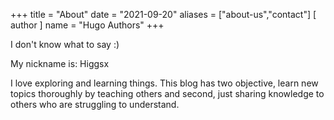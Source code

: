 +++
title = "About"
date = "2021-09-20"
aliases = ["about-us","contact"]
[ author ]
  name = "Hugo Authors"
+++

I don't know what to say :)

My nickname is: Higgsx


I love exploring and learning things. This blog has two objective, learn new topics thoroughly by teaching others and second, just sharing knowledge to others who are struggling to understand.